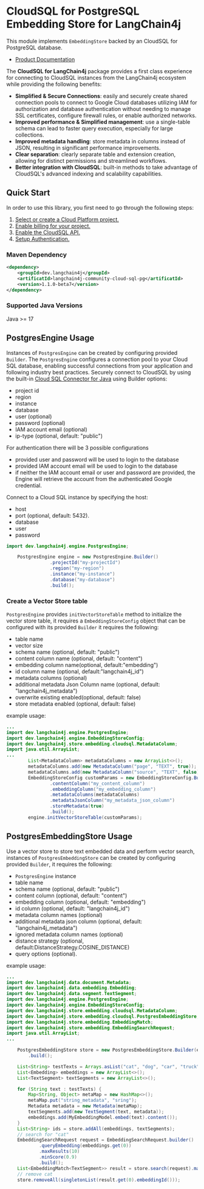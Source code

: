 # CloudSQL for PostgreSQL Embedding Store for LangChain4j


This module implements `EmbeddingStore` backed by an CloudSQL for PostgreSQL database.

- [Product Documentation]([https://cloud.google.com/sql](https://cloud.google.com/sql/docs/postgres))

The **CloudSQL for LangChain4j** package provides a first class experience for connecting to
CloudSQL instances from the LangChain4j ecosystem while providing the following benefits:

- **Simplified & Secure Connections**: easily and securely create shared connection pools to connect to Google Cloud databases utilizing IAM for authorization and database authentication without needing to manage SSL certificates, configure firewall rules, or enable authorized networks.
- **Improved performance & Simplified management**: use a single-table schema can lead to faster query execution, especially for large collections.
- **Improved metadata handling**: store metadata in columns instead of JSON, resulting in significant performance improvements.
- **Clear separation**: clearly separate table and extension creation, allowing for distinct permissions and streamlined workflows.
- **Better integration with CloudSQL**: built-in methods to take advantage of CloudSQL's advanced indexing and scalability capabilities.


## Quick Start

In order to use this library, you first need to go through the following
steps:

1. [Select or create a Cloud Platform project.](https://console.cloud.google.com/project)
2. [Enable billing for your project.](https://cloud.google.com/billing/docs/how-to/modify-project#enable_billing_for_a_project)
3. [Enable the CloudSQL API.](https://console.cloud.google.com/flows/enableapi?apiid=sql.googleapis.com)
4. [Setup Authentication.](https://googleapis.dev/python/google-api-core/latest/auth.html)


### Maven Dependency

```xml
<dependency>
    <groupId>dev.langchain4j</groupId>
    <artificatId>langchain4j-community-cloud-sql-pg</artificatId>
    <version>1.1.0-beta7</version>
</dependency>
```

### Supported Java Versions

Java >= 17


## PostgresEngine Usage

Instances of `PostgresEngine` can be created by configuring provided `Builder`. The `PostgresEngine` configures a connection pool to your Cloud SQL database,
enabling successful connections from your application and following industry best practices.
Securely connect to CloudSQL by using the built-in [Cloud SQL Connector for Java](https://github.com/GoogleCloudPlatform/cloud-sql-jdbc-socket-factor) using Builder
options:
 - project id
 - region
 - instance
 - database
 - user (optional)
 - password (optional)
 - IAM account email (optional)
 - ip-type (optional, default: "public")

For authentication there will be 3 possible configurations
- provided user and password will be used to login to the database
- provided IAM account email will be used to login to the database
- if neither the IAM account email or user and password are provided, the Engine will retrieve the account from the authenticated Google credential.

Connect to a Cloud SQL instance by specifying the host:
 - host
 - port (optional, default: 5432).
 - database
 - user
 - password

```java
import dev.langchain4j.engine.PostgresEngine;

    PostgresEngine engine = new PostgresEngine.Builder()
                .projectId("my-projectId")
                .region("my-region")
                .instance("my-instance")
                .database("my-database")
                .build();

```


### Create a Vector Store table
`PostgresEngine` provides `initVectorStoreTable` method to initialize the vector store table, it requires a `EmbeddingStoreConfig` object that can be configured with its provided `Builder` it requires the following:
- table name
- vector size
- schema name (optional, default: "public")
- content column name (optional, default: "content")
- embedding column name(optional, default:"embedding")
- id column name (optional, default:"langchain4j_id")
- metadata columns (optional)
- additional metadata Json Column name (optional, default: "langchain4j_metadata")
- overwrite existing enabled(optional, default: false)
- store metadata enabled (optional, default: false)

example usage:
```java
...
import dev.langchain4j.engine.PostgresEngine;
import dev.langchain4j.engine.EmbeddingStoreConfig;
import dev.langchain4j.store.embedding.cloudsql.MetadataColumn;
import java.util.ArrayList;
...
        List<MetadataColumn> metadataColumns = new ArrayList<>();
        metadataColumns.add(new MetadataColumn("page", "TEXT", true));
        metadataColumns.add(new MetadataColumn("source", "TEXT", false));
        EmbeddingStoreConfig customParams = new EmbeddingStoreConfig.Builder("MY_TABLE_NAME", 768)
                .contentColumn("my_content_column")
                .embeddingColumn("my_embedding_column")
                .metadataColumns(metadataColumns)
                .metadataJsonColumn("my_metadata_json_column")
                .storeMetadata(true)
                .build();
        engine.initVectorStoreTable(customParams);
```

## PostgresEmbeddingStore Usage

Use a vector store to store text embedded data and perform vector search, instances of `PostgresEmbeddingStore` can be created by configuring provided `Builder`, it requires the following:
- `PostgresEngine` instance
- table name
- schema name (optional, default: "public")
- content column (optional, default: "content")
- embedding column (optional, default: "embedding")
- id column (optional, default: "langchain4j_id")
- metadata column names (optional)
- additional metadata json column (optional, default: "langchain4j_metadata")
- ignored metadata column names (optional)
- distance strategy (optional, default:DistanceStrategy.COSINE_DISTANCE)
- query options (optional).

example usage:
```java
...
import dev.langchain4j.data.document.Metadata;
import dev.langchain4j.data.embedding.Embedding;
import dev.langchain4j.data.segment.TextSegment;
import dev.langchain4j.engine.PostgresEngine;
import dev.langchain4j.engine.EmbeddingStoreConfig;
import dev.langchain4j.store.embedding.cloudsql.MetadataColumn;
import dev.langchain4j.store.embedding.cloudsql.PostgresEmbeddingStore;
import dev.langchain4j.store.embedding.EmbeddingMatch;
import dev.langchain4j.store.embedding.EmbeddingSearchRequest;
import java.util.ArrayList;
...

    PostgresEmbeddingStore store = new PostgresEmbeddingStore.Builder(engine, TABLE_NAME)
        .build();

    List<String> testTexts = Arrays.asList("cat", "dog", "car", "truck");
    List<Embedding> embeddings = new ArrayList<>();
    List<TextSegment> textSegments = new ArrayList<>();

    for (String text : testTexts) {
        Map<String, Object> metaMap = new HashMap<>();
        metaMap.put("string_metadata", "sring");
        Metadata metadata = new Metadata(metaMap);
        textSegments.add(new TextSegment(text, metadata));
        embeddings.add(MyEmbeddingModel.embed(text).content());
    }
    List<String> ids = store.addAll(embeddings, textSegments);
    // search for "cat"
    EmbeddingSearchRequest request = EmbeddingSearchRequest.builder()
            .queryEmbedding(embeddings.get(0))
            .maxResults(10)
            .minScore(0.9)
            .build();
    List<EmbeddingMatch<TextSegment>> result = store.search(request).matches();
    // remove cat
    store.removeAll(singletonList(result.get(0).embeddingId()));

```

